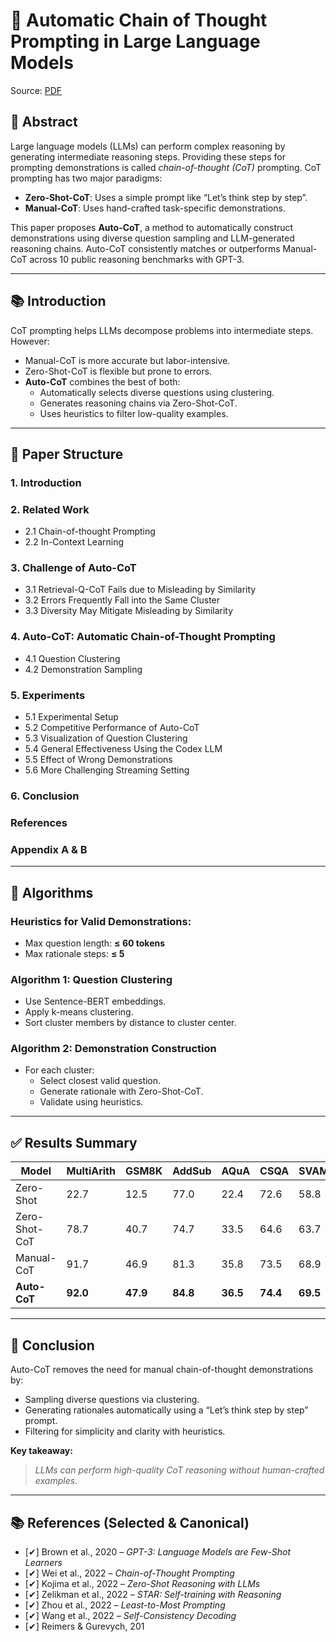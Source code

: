 # 📄 Automatic Chain of Thought Prompting in Large Language Models
Source: [PDF](https://arxiv.org/pdf/2210.03493)

## 🧠 Abstract

Large language models (LLMs) can perform complex reasoning by generating intermediate reasoning steps. Providing these steps for prompting demonstrations is called *chain-of-thought (CoT)* prompting. CoT prompting has two major paradigms:

- **Zero-Shot-CoT**: Uses a simple prompt like “Let’s think step by step”.
- **Manual-CoT**: Uses hand-crafted task-specific demonstrations.

This paper proposes **Auto-CoT**, a method to automatically construct demonstrations using diverse question sampling and LLM-generated reasoning chains. Auto-CoT consistently matches or outperforms Manual-CoT across 10 public reasoning benchmarks with GPT-3.

---

## 📚 Introduction

CoT prompting helps LLMs decompose problems into intermediate steps. However:

- Manual-CoT is more accurate but labor-intensive.
- Zero-Shot-CoT is flexible but prone to errors.
- **Auto-CoT** combines the best of both:
  - Automatically selects diverse questions using clustering.
  - Generates reasoning chains via Zero-Shot-CoT.
  - Uses heuristics to filter low-quality examples.

---

## 🧩 Paper Structure

### 1. Introduction  
### 2. Related Work  
- 2.1 Chain-of-thought Prompting  
- 2.2 In-Context Learning  

### 3. Challenge of Auto-CoT  
- 3.1 Retrieval-Q-CoT Fails due to Misleading by Similarity  
- 3.2 Errors Frequently Fall into the Same Cluster  
- 3.3 Diversity May Mitigate Misleading by Similarity  

### 4. Auto-CoT: Automatic Chain-of-Thought Prompting  
- 4.1 Question Clustering  
- 4.2 Demonstration Sampling  

### 5. Experiments  
- 5.1 Experimental Setup  
- 5.2 Competitive Performance of Auto-CoT  
- 5.3 Visualization of Question Clustering  
- 5.4 General Effectiveness Using the Codex LLM  
- 5.5 Effect of Wrong Demonstrations  
- 5.6 More Challenging Streaming Setting  

### 6. Conclusion  
### References  
### Appendix A & B  

---

## 🔣 Algorithms

### Heuristics for Valid Demonstrations:
- Max question length: **≤ 60 tokens**
- Max rationale steps: **≤ 5**

### Algorithm 1: Question Clustering
- Use Sentence-BERT embeddings.
- Apply k-means clustering.
- Sort cluster members by distance to cluster center.

### Algorithm 2: Demonstration Construction
- For each cluster:
  - Select closest valid question.
  - Generate rationale with Zero-Shot-CoT.
  - Validate using heuristics.

---

## ✅ Results Summary

| Model         | MultiArith | GSM8K | AddSub | AQuA | CSQA | SVAMP | StrategyQA | Coin |
|---------------|------------|-------|--------|------|------|--------|-------------|------|
| Zero-Shot     | 22.7       | 12.5  | 77.0   | 22.4 | 72.6 | 58.8   | 54.3        | 53.8 |
| Zero-Shot-CoT | 78.7       | 40.7  | 74.7   | 33.5 | 64.6 | 63.7   | 54.8        | 91.4 |
| Manual-CoT    | 91.7       | 46.9  | 81.3   | 35.8 | 73.5 | 68.9   | 65.4        | 97.2 |
| **Auto-CoT**  | **92.0**   | **47.9**|**84.8**|**36.5**|**74.4**|**69.5**|**65.4**|**99.9**|

---

## 🧾 Conclusion

Auto-CoT removes the need for manual chain-of-thought demonstrations by:
- Sampling diverse questions via clustering.
- Generating rationales automatically using a “Let’s think step by step” prompt.
- Filtering for simplicity and clarity with heuristics.

**Key takeaway:**  
> *LLMs can perform high-quality CoT reasoning without human-crafted examples.*

---

## 📚 References (Selected & Canonical)

- [✔] Brown et al., 2020 – *GPT-3: Language Models are Few-Shot Learners*  
- [✔] Wei et al., 2022 – *Chain-of-Thought Prompting*  
- [✔] Kojima et al., 2022 – *Zero-Shot Reasoning with LLMs*  
- [✔] Zelikman et al., 2022 – *STAR: Self-training with Reasoning*  
- [✔] Zhou et al., 2022 – *Least-to-Most Prompting*  
- [✔] Wang et al., 2022 – *Self-Consistency Decoding*  
- [✔] Reimers & Gurevych, 201
